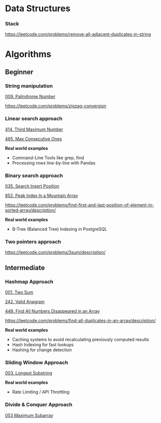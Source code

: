 # Data Structures

### Stack

https://leetcode.com/problems/remove-all-adjacent-duplicates-in-string

# Algorithms

## Beginner

### String manipulation

[009. Palindrome Number](s009_palindrome_number)

https://leetcode.com/problems/zigzag-conversion

### Linear search approach

[414. Third Maximum Number](s414_third_maximum_number)

[485. Max Consecutive Ones](s485_max_consecutive_ones)

**Real world examples**
- Command-Line Tools like grep, find
- Processing rows line-by-line with Pandas

### Binary search approach

[035. Search Insert Position](s035_search_insert_position)

[852. Peak Index In a Mountain Array](s852_peak_index_in_a_mountain_array)

https://leetcode.com/problems/find-first-and-last-position-of-element-in-sorted-array/description/

**Real world examples**
- B-Tree (Balanced Tree) Indexing in PostgreSQL

### Two pointers approach

https://leetcode.com/problems/3sum/description/

## Intermediate

### Hashmap Approach

[001. Two Sum](solution_001_two_sum)

[242. Valid Anagram](https://leetcode.com/problems/valid-anagram/description/)

[448. Find All Numbers Disappeared in an Array](https://leetcode.com/problems/find-all-numbers-disappeared-in-an-array/description/)

https://leetcode.com/problems/find-all-duplicates-in-an-array/description/

**Real world examples**
- Caching systems to avoid recalculating previously computed results
- Hash Indexing for fast lookups
- Hashing for change detection

### Sliding Window Approach

[003. Longest Substring](solution_003_longest_substring)

**Real world examples**
- Rate Limiting / API Throttling

### Divide & Conquer Approach

[053 Maximum Subarray](solution_053_maximum_subarray)
